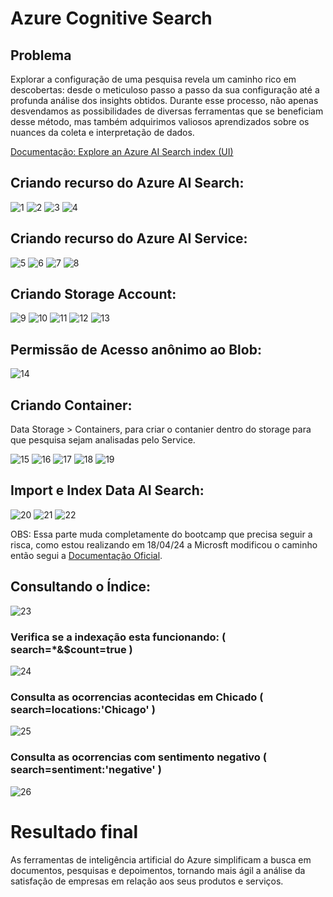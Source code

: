 # Azure Cognitive Search

## Problema 
Explorar a configuração de uma pesquisa revela um caminho rico em descobertas: desde o meticuloso passo a passo da sua configuração até a profunda análise dos insights obtidos. Durante esse processo, não apenas desvendamos as possibilidades de diversas ferramentas que se beneficiam desse método, mas também adquirimos valiosos aprendizados sobre os nuances da coleta e interpretação de dados.

[Documentação: Explore an Azure AI Search index (UI)](https://microsoftlearning.github.io/mslearn-ai-fundamentals/Instructions/Labs/11-ai-search.html)

## Criando recurso do Azure AI Search:

![1](https://github.com/user-attachments/assets/f9b70b9e-f4bc-432c-bd93-2d6f05ff47f8)
![2](https://github.com/user-attachments/assets/8a618c43-250f-451e-b00f-733ae19bd226)
![3](https://github.com/user-attachments/assets/8659af2d-9fc4-444e-90b4-6259d24bf766)
![4](https://github.com/user-attachments/assets/fed93f70-1df5-4f87-a9b5-ab1f844b8cd5)

## Criando recurso do Azure AI Service:

![5](https://github.com/user-attachments/assets/5fc922ea-da7b-4a1d-a65e-38d43c6a3b50)
![6](https://github.com/user-attachments/assets/275d52e8-76d3-4f06-b019-742f9a17ed6e)
![7](https://github.com/user-attachments/assets/e2184421-109b-4fd5-bbca-dfcb95116d3e)
![8](https://github.com/user-attachments/assets/d5bb9f37-0cad-4ac8-a6e4-c2502487b0fa)

## Criando Storage Account:

![9](https://github.com/user-attachments/assets/5b21f351-87a9-4f97-a218-d15fb69360e6)
![10](https://github.com/user-attachments/assets/8748c92f-d947-40af-ba24-088594a18875)
![11](https://github.com/user-attachments/assets/8aade25f-474e-4e6d-a4d3-a39827f08afd)
![12](https://github.com/user-attachments/assets/bba2e42a-1231-4199-8403-333b764a97a0)
![13](https://github.com/user-attachments/assets/921320a6-6602-4f9e-b595-4edd649b4b20)

## Permissão de Acesso anônimo ao Blob:

![14](https://github.com/user-attachments/assets/b35920ac-8902-4002-a617-88b8b232654f)

## Criando Container:
Data Storage > Containers, para criar o contanier dentro do storage para que pesquisa sejam analisadas pelo Service.

![15](https://github.com/user-attachments/assets/8e20b0ce-f940-4d33-9a4c-4d5f8182e609)
![16](https://github.com/user-attachments/assets/3670f28c-13bd-4287-be3e-3db555e1c79f)
![17](https://github.com/user-attachments/assets/f3a9fc03-95e1-40cd-a2c9-9396dca873b4)
![18](https://github.com/user-attachments/assets/0913127e-3ccd-49ab-b646-6c84c813db27)
![19](https://github.com/user-attachments/assets/0af54da0-f6b2-4d91-b6a4-ebb131d2ceef)

## Import e Index Data AI Search:

![20](https://github.com/user-attachments/assets/5268399a-a6d6-4eaf-89ec-88493a4aa6b4)
![21](https://github.com/user-attachments/assets/93a78216-3538-45a7-b021-b4efb27615cf)
![22](https://github.com/user-attachments/assets/9cf30b6e-ce0c-4ed0-8969-b57a679c74c2)

OBS: Essa parte muda completamente do bootcamp que precisa seguir a risca, como estou realizando em 18/04/24 a Microsft modificou o caminho então segui a [Documentação Oficial](https://microsoftlearning.github.io/mslearn-ai-fundamentals/Instructions/Labs/11-ai-search.html).
## Consultando o Índice:

![23](https://github.com/user-attachments/assets/82a54c96-4ac9-4a5f-b7fb-eb53745a164f)

### Verifica se a indexação esta funcionando: ( search=*&$count=true )

![24](https://github.com/user-attachments/assets/01e13fa7-8f24-466b-9e86-3cf1ba88d822)

### Consulta as ocorrencias acontecidas em Chicado ( search=locations:'Chicago' )

![25](https://github.com/user-attachments/assets/f3865ea2-0e90-4eb6-957b-4252507c5c24)

### Consulta as ocorrencias com sentimento negativo ( search=sentiment:'negative' )

![26](https://github.com/user-attachments/assets/b64376a6-a0b4-40bb-aef4-fab98e0508e9)

# Resultado final
As ferramentas de inteligência artificial do Azure simplificam a busca em documentos, pesquisas e depoimentos, tornando mais ágil a análise da satisfação de empresas em relação aos seus produtos e serviços.

